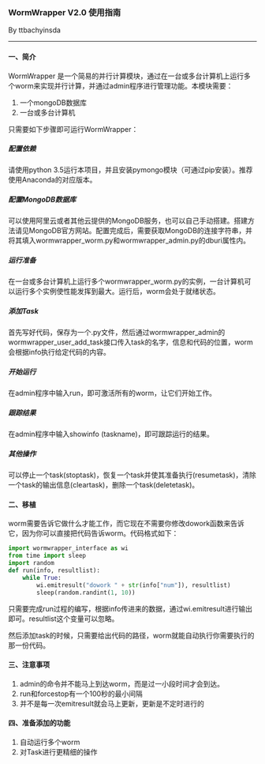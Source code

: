 ### WormWrapper V2.0 使用指南

By ttbachyinsda

------

#### 一、简介

WormWrapper 是一个简易的并行计算模块，通过在一台或多台计算机上运行多个worm来实现并行计算，并通过admin程序进行管理功能。本模块需要：

1. 一个mongoDB数据库
2. 一台或多台计算机

只需要如下步骤即可运行WormWrapper：

##### 配置依赖

请使用python 3.5运行本项目，并且安装pymongo模块（可通过pip安装）。推荐使用Anaconda的对应版本。

##### 配置MongoDB数据库

可以使用阿里云或者其他云提供的MongoDB服务，也可以自己手动搭建。搭建方法请见MongoDB官方网站。配置完成后，需要获取MongoDB的连接字符串，并将其填入wormwrapper_worm.py和wormwrapper_admin.py的dburi属性内。

##### 运行准备

在一台或多台计算机上运行多个wormwrapper_worm.py的实例，一台计算机可以运行多个实例使性能发挥到最大。运行后，worm会处于就绪状态。

##### 添加Task

首先写好代码，保存为一个.py文件，然后通过wormwrapper_admin的wormwrapper_user_add_task接口传入task的名字，信息和代码的位置，worm会根据info执行给定代码的内容。

##### 开始运行

在admin程序中输入run，即可激活所有的worm，让它们开始工作。

##### 跟踪结果

在admin程序中输入showinfo (taskname)，即可跟踪运行的结果。

##### 其他操作

可以停止一个task(stoptask)，恢复一个task并使其准备执行(resumetask)，清除一个task的输出信息(cleartask)，删除一个task(deletetask)。

#### 二、移植

worm需要告诉它做什么才能工作，而它现在不需要你修改dowork函数来告诉它，因为你可以直接把代码告诉worm。代码格式如下：

```python
import wormwrapper_interface as wi
from time import sleep
import random
def run(info, resultlist):
    while True:
        wi.emitresult("dowork " + str(info["num"]), resultlist)
        sleep(random.randint(1, 10))
```

只需要完成run过程的编写，根据info传进来的数据，通过wi.emitresult进行输出即可。resultlist这个变量可以忽略。

然后添加task的时候，只需要给出代码的路径，worm就能自动执行你需要执行的那一份代码。

#### 三、注意事项

1. admin的命令并不能马上到达worm，而是过一小段时间才会到达。
2. run和forcestop有一个100秒的最小间隔
3. 并不是每一次emitresult就会马上更新，更新是不定时进行的

#### 四、准备添加的功能

1. 自动运行多个worm
2. 对Task进行更精细的操作